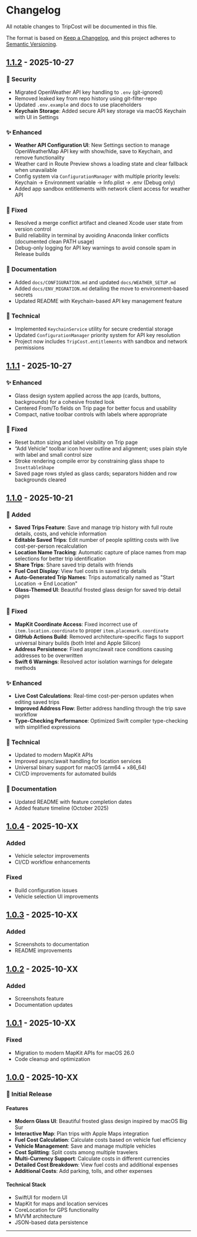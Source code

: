 # Changelog

All notable changes to TripCost will be documented in this file.

The format is based on [Keep a Changelog](https://keepachangelog.com/en/1.0.0/),
and this project adheres to [Semantic Versioning](https://semver.org/spec/v2.0.0.html).

## [1.1.2] - 2025-10-27

### 🔐 Security
- Migrated OpenWeather API key handling to `.env` (git-ignored)
- Removed leaked key from repo history using git-filter-repo
- Updated `.env.example` and docs to use placeholders
- **Keychain Storage**: Added secure API key storage via macOS Keychain with UI in Settings

### ✨ Enhanced
- **Weather API Configuration UI**: New Settings section to manage OpenWeatherMap API key with show/hide, save to Keychain, and remove functionality
- Weather card in Route Preview shows a loading state and clear fallback when unavailable
- Config system via `ConfigurationManager` with multiple priority levels: Keychain → Environment variable → Info.plist → .env (Debug only)
- Added app sandbox entitlements with network client access for weather API

### 🐛 Fixed
- Resolved a merge conflict artifact and cleaned Xcode user state from version control
- Build reliability in terminal by avoiding Anaconda linker conflicts (documented clean PATH usage)
- Debug-only logging for API key warnings to avoid console spam in Release builds

### 📝 Documentation
- Added `docs/CONFIGURATION.md` and updated `docs/WEATHER_SETUP.md`
- Added `docs/ENV_MIGRATION.md` detailing the move to environment-based secrets
- Updated README with Keychain-based API key management feature

### 🔧 Technical
- Implemented `KeychainService` utility for secure credential storage
- Updated `ConfigurationManager` priority system for API key resolution
- Project now includes `TripCost.entitlements` with sandbox and network permissions

## [1.1.1] - 2025-10-27

### ✨ Enhanced
- Glass design system applied across the app (cards, buttons, backgrounds) for a cohesive frosted look
- Centered From/To fields on Trip page for better focus and usability
- Compact, native toolbar controls with labels where appropriate

### 🐛 Fixed
- Reset button sizing and label visibility on Trip page
- “Add Vehicle” toolbar icon hover outline and alignment; uses plain style with label and small control size
- Stroke rendering compile error by constraining glass shape to `InsettableShape`
- Saved page rows styled as glass cards; separators hidden and row backgrounds cleared

## [1.1.0] - 2025-10-21

### 🎉 Added
- **Saved Trips Feature**: Save and manage trip history with full route details, costs, and vehicle information
- **Editable Saved Trips**: Edit number of people splitting costs with live cost-per-person recalculation
- **Location Name Tracking**: Automatic capture of place names from map selections for better trip identification
- **Share Trips**: Share saved trip details with friends
- **Fuel Cost Display**: View fuel costs in saved trip details
- **Auto-Generated Trip Names**: Trips automatically named as "Start Location → End Location"
- **Glass-Themed UI**: Beautiful frosted glass design for saved trip detail pages

### 🐛 Fixed
- **MapKit Coordinate Access**: Fixed incorrect use of `item.location.coordinate` to proper `item.placemark.coordinate`
- **GitHub Actions Build**: Removed architecture-specific flags to support universal binary builds (both Intel and Apple Silicon)
- **Address Persistence**: Fixed async/await race conditions causing addresses to be overwritten
- **Swift 6 Warnings**: Resolved actor isolation warnings for delegate methods

### ✨ Enhanced
- **Live Cost Calculations**: Real-time cost-per-person updates when editing saved trips
- **Improved Address Flow**: Better address handling through the trip save workflow
- **Type-Checking Performance**: Optimized Swift compiler type-checking with simplified expressions

### 🔧 Technical
- Updated to modern MapKit APIs
- Improved async/await handling for location services
- Universal binary support for macOS (arm64 + x86_64)
- CI/CD improvements for automated builds

### 📝 Documentation
- Updated README with feature completion dates
- Added feature timeline (October 2025)

## [1.0.4] - 2025-10-XX

### Added
- Vehicle selector improvements
- CI/CD workflow enhancements

### Fixed
- Build configuration issues
- Vehicle selection UI improvements

## [1.0.3] - 2025-10-XX

### Added
- Screenshots to documentation
- README improvements

## [1.0.2] - 2025-10-XX

### Added
- Screenshots feature
- Documentation updates

## [1.0.1] - 2025-10-XX

### Fixed
- Migration to modern MapKit APIs for macOS 26.0
- Code cleanup and optimization

## [1.0.0] - 2025-10-XX

### 🎉 Initial Release

#### Features
- **Modern Glass UI**: Beautiful frosted glass design inspired by macOS Big Sur
- **Interactive Map**: Plan trips with Apple Maps integration
- **Fuel Cost Calculation**: Calculate costs based on vehicle fuel efficiency
- **Vehicle Management**: Save and manage multiple vehicles
- **Cost Splitting**: Split costs among multiple travelers
- **Multi-Currency Support**: Calculate costs in different currencies
- **Detailed Cost Breakdown**: View fuel costs and additional expenses
- **Additional Costs**: Add parking, tolls, and other expenses

#### Technical Stack
- SwiftUI for modern UI
- MapKit for maps and location services
- CoreLocation for GPS functionality
- MVVM architecture
- JSON-based data persistence

---

[1.1.1]: https://github.com/SOFTowaha/TripCost/compare/v1.1.0...v1.1.1
[1.1.2]: https://github.com/SOFTowaha/TripCost/compare/v1.1.1...v1.1.2
[1.1.0]: https://github.com/SOFTowaha/TripCost/compare/v1.0.4...v1.1.0
[1.0.4]: https://github.com/SOFTowaha/TripCost/compare/v1.0.3...v1.0.4
[1.0.3]: https://github.com/SOFTowaha/TripCost/compare/v1.0.2...v1.0.3
[1.0.2]: https://github.com/SOFTowaha/TripCost/compare/v1.0.1...v1.0.2
[1.0.1]: https://github.com/SOFTowaha/TripCost/compare/v1.0.0...v1.0.1
[1.0.0]: https://github.com/SOFTowaha/TripCost/releases/tag/v1.0.0
